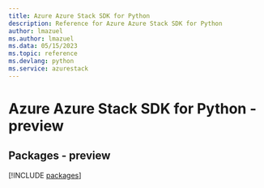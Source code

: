```yaml
---
title: Azure Azure Stack SDK for Python
description: Reference for Azure Azure Stack SDK for Python
author: lmazuel
ms.author: lmazuel
ms.data: 05/15/2023
ms.topic: reference
ms.devlang: python
ms.service: azurestack
---
```

# Azure Azure Stack SDK for Python - preview
## Packages - preview
[!INCLUDE [packages](azure-stack-index.md)]